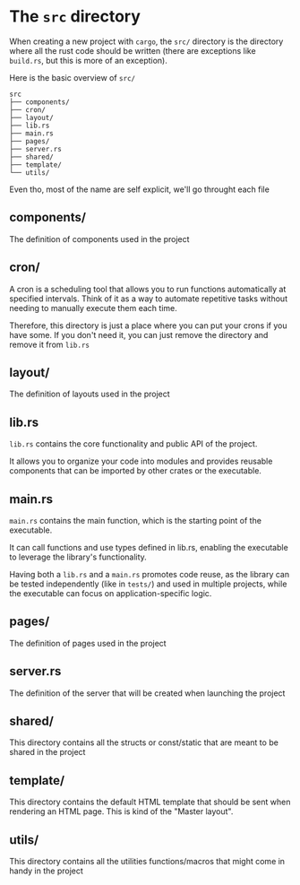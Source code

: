 # The `src` directory

When creating a new project with `cargo`, the `src/` directory is the directory where all the rust code should be written (there are exceptions like `build.rs`, but this is more of an exception).

Here is the basic overview of `src/`

```
src
├── components/
├── cron/
├── layout/
├── lib.rs
├── main.rs
├── pages/
├── server.rs
├── shared/
├── template/
└── utils/
```

Even tho, most of the name are self explicit, we'll go throught each file

## components/

The definition of components used in the project


## cron/

A cron is a scheduling tool that allows you to run functions automatically at specified intervals.
Think of it as a way to automate repetitive tasks without needing to manually execute them each time.

Therefore, this directory is just a place where you can put your crons if you have some. If you don't need it, you can just remove the directory and remove it from `lib.rs`


## layout/

The definition of layouts used in the project


## lib.rs

`lib.rs` contains the core functionality and public API of the project.

It allows you to organize your code into modules and provides reusable components that can be imported by other crates or the executable.


## main.rs

`main.rs` contains the main function, which is the starting point of the executable.

It can call functions and use types defined in lib.rs, enabling the executable to leverage the library's functionality.

Having both a `lib.rs` and a `main.rs` promotes code reuse, as the library can be tested independently (like in `tests/`) and used in multiple projects, while the executable can focus on application-specific logic.


## pages/

The definition of pages used in the project


## server.rs

The definition of the server that will be created when launching the project


## shared/

This directory contains all the structs or const/static that are meant to be shared in the project


## template/

This directory contains the default HTML template that should be sent when rendering an HTML page. This is kind of the "Master layout".


## utils/

This directory contains all the utilities functions/macros that might come in handy in the project
